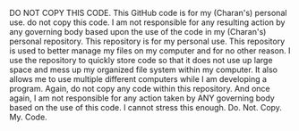 
DO NOT COPY THIS CODE.
This GitHub code is for my (Charan's) personal use. do not copy this code. I am not responsible
for any resulting action by any governing body based upon the use of the code in my (Charan's) personal repository.
This repository is for my personal use.
This repository is used to better manage my files on my computer and for no other reason.
I use the repository to quickly store code so that it does not use up large space and mess
up my organized file system within my computer. It also allows me to use multiple different computers while I am
developing a program.
Again, do not copy any code within this repository.
And once again, I am not responsible for any action taken by ANY governing body based on the use of this code.
I cannot stress this enough. Do. Not. Copy. My. Code.
